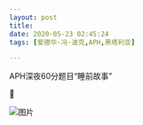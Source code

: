 ```yaml
---
layout: post
title: 
date: 2020-05-23 02:45:24
tags: [爱德华·冯·波克,APH,黑塔利亚]

---
```

APH深夜60分题目“睡前故事”

🌾


![图片](./img/ang4SjhuSGNnSGJKL01KeUZKRmREWXFFM0xRMTBKYkZtTnoyM2VHM1pvTXpLbnlCcjIvbUx3PT0.jpg)
